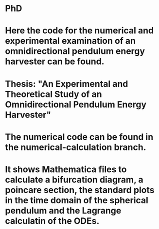# PhD
# Here the code for the numerical and experimental examination of an omnidirectional pendulum energy harvester can be found.
#
# Thesis: "An Experimental and Theoretical Study of an Omnidirectional Pendulum Energy Harvester"
#
#
# The numerical code can be found in the numerical-calculation branch.
# It shows Mathematica files to calculate a bifurcation diagram, a poincare section, the standard plots in the time domain of the spherical pendulum and the Lagrange calculatin of the ODEs.
